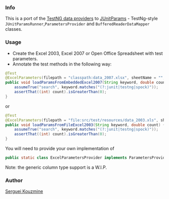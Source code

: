 ### Info

This is a port of the [TestNG data providers](https://github.com/sergueik/testng-dataproviders) to [JUnitParams](https://github.com/Pragmatists/JUnitParams) - TestNg-style `JUnitParamsRunner`,`ParametersProvider` and `BufferedReaderDataMapper` classes.

### Usage

* Create the Excel 2003, Excel 2007 or Open Office Spreadsheet with test parameters.
* Annotate the test methods in the following way:
```java
@Test
@ExcelParameters(filepath = "classpath:data_2007.xlsx", sheetName = "", type = "Excel 2007")
public void loadParamsFromEmbeddedExcel2007(String keyword, double count) {
	assumeTrue("search", keyword.matches("(?:junit|testng|spock)"));
	assertThat((int) count).isGreaterThan(0);
}
```
or 
```java
@Test
@ExcelParameters(filepath = "file:src/test/resources/data_2003.xls", sheetName = "", type = "Excel 2003")
public void loadParamsFromFileExcel2003(String keyword, double count) {
	assumeTrue("search", keyword.matches("(?:junit|testng|spock)"));
	assertThat((int) count).isGreaterThan(0);
}
```

You will need to provide your own implementation of 
```java
public static class ExcelParametersProvider implements ParametersProvider<ExcelParameters>
```
Note: the generic column type support is a W.I.P.

### Author
[Serguei Kouzmine](kouzmine_serguei@yahoo.com)
